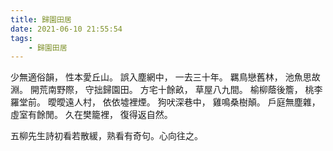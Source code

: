 ```yaml
---
title: 歸園田居
date: 2021-06-10 21:55:54
tags:
    - 歸園田居
---
```


少無適俗韻，
性本愛丘山。
誤入塵網中，
一去三十年。
羈鳥戀舊林，
池魚思故淵。
開荒南野際，
守拙歸園田。
方宅十餘畝，
草屋八九間。
榆柳蔭後簷，
桃李羅堂前。
曖曖遠人村，
依依墟裡煙。
狗吠深巷中，
雞鳴桑樹顛。
戶庭無塵雜，
虛室有餘閒。
久在樊籠裡，
復得返自然。


五柳先生詩初看若散緩，熟看有奇句。心向往之。
